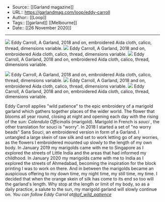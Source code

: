 ﻿
  * Source:: [[Garland magazine]]
  * URL:: https://garlandmag.com/loop/eddy-carroll
  * Author:: [[Loop]]
  * Tags:: [[garland]] [[Melbourne]]
  * Date:: [[26 November 2020]]


* * *
[![](https://garlandmag.com/wp-content/uploads/2020/11/IMG_7168.jpg)](https://garlandmag.com/wp-content/uploads/2020/11/IMG_7168.jpg)
     Eddy Carroll, A Garland, 2018 and on, embroidered Aida cloth, calico, thread, dimensions variable.
[![](https://garlandmag.com/wp-content/uploads/2020/11/IMG_7176.jpg)](https://garlandmag.com/wp-content/uploads/2020/11/IMG_7176.jpg)
     Eddy Carroll, A Garland, 2018 and on, embroidered Aida cloth, calico, thread, dimensions variable.
[![](https://garlandmag.com/wp-content/uploads/2020/11/IMG_4647-768x1024.jpg)](https://garlandmag.com/wp-content/uploads/2020/11/IMG_4647.jpg)
     Eddy Carroll, A Garland, 2018 and on, embroidered Aida cloth, calico, thread, dimensions variable.
  

[![](https://garlandmag.com/wp-content/uploads/2020/11/IMG_6361.jpg)](https://garlandmag.com/wp-content/uploads/2020/11/IMG_6361.jpg)
     Eddy Carroll, A Garland, 2018 and on, embroidered Aida cloth, calico, thread, dimensions variable.
[![](https://garlandmag.com/wp-content/uploads/2020/11/IMG_7175-768x1024.jpg)](https://garlandmag.com/wp-content/uploads/2020/11/IMG_7175.jpg)
     Eddy Carroll, A Garland, 2018 and on, embroidered Aida cloth, calico, thread, dimensions variable.
[![](https://garlandmag.com/wp-content/uploads/2020/11/IMG_0150-768x1024.jpg)](https://garlandmag.com/wp-content/uploads/2020/11/IMG_0150.jpg)
     Eddy Carroll, A Garland, 2018 and on, embroidered Aida cloth, calico, thread, dimensions variable.
  

Eddy Carroll applies "wild patience" to the epic embroidery of a marigold garland which gathers together places of the wider world.
The flower that blooms all year round, closing at night and opening each day with the rising of the sun: _Calendula Officinalis_ (marigold).
Marigold in French is _souci_ , the other translation for souci is "worry".
In 2018 I started a set of "no worry beads" Sans Souci, an embroidered version in form of a Garland.
I untangled a large skein of raw silk and set to work letting go of any worries, as the flowers I embroidered mounted up slowly to the length of my own body.
In January 2019 my marigolds came with me to Singapore as I explored the streets of Little India and the areas that had informed my childhood.
In January 2020 my marigolds came with me to India as I explored the streets of Ahmedabad, becoming the inspiration for the block printing I was to work on there.
And in between the marigolds became an auspicious offering to my down time, my night time, my still time, my time.
I decided that when the orange skein of silk has come to its end so too will the garland's length. Why stop at the length or limit of my body, so as a daily practice, a salute to the sun, my marigold garland will slowly continue on.
 _You can follow Eddy Carrol at[@of_wild_patience](https://www.instagram.com/of_wild_patience/)_
